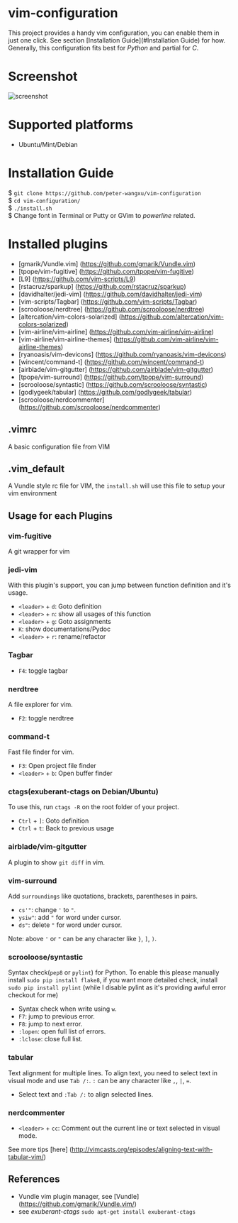 # vim-configuration
This project provides a handy vim configuration, you can enable them in just one
click. See section [Installation Guide](#Installation Guide) for how.
Generally, this configuration fits best for _Python_ and partial for _C_.
# Screenshot

![screenshot](./images/vim-snap1.png)

# Supported platforms
* Ubuntu/Mint/Debian

# Installation Guide
$ `git clone https://github.com/peter-wangxu/vim-configuration`<br/> 
$ `cd vim-configuration/`<br/>
$ `./install.sh`<br/>
$ Change font in Terminal or Putty or GVim to *powerline* related.

# Installed plugins

* [gmarik/Vundle.vim] (<https://github.com/gmarik/Vundle.vim>)
* [tpope/vim-fugitive] (<https://github.com/tpope/vim-fugitive>)
* [L9] (<https://github.com/vim-scripts/L9>)
* [rstacruz/sparkup] (<https://github.com/rstacruz/sparkup>)
* [davidhalter/jedi-vim] (<https://github.com/davidhalter/jedi-vim>)
* [vim-scripts/Tagbar] (<https://github.com/vim-scripts/Tagbar>)
* [scrooloose/nerdtree] (<https://github.com/scrooloose/nerdtree>)
* [altercation/vim-colors-solarized] (<https://github.com/altercation/vim-colors-solarized>)
* [vim-airline/vim-airline] (<https://github.com/vim-airline/vim-airline>)
* [vim-airline/vim-airline-themes] (<https://github.com/vim-airline/vim-airline-themes>)
* [ryanoasis/vim-devicons] (<https://github.com/ryanoasis/vim-devicons>)
* [wincent/command-t] (<https://github.com/wincent/command-t>)
* [airblade/vim-gitgutter] (<https://github.com/airblade/vim-gitgutter>)
* [tpope/vim-surround] (<https://github.com/tpope/vim-surround>)
* [scrooloose/syntastic] (<https://github.com/scrooloose/syntastic>)
* [godlygeek/tabular] (<https://github.com/godlygeek/tabular>)
* [scrooloose/nerdcommenter] (<https://github.com/scrooloose/nerdcommenter>)

## .vimrc
A basic configuration file from VIM

## .vim_default
A Vundle style rc file for VIM, the `install.sh` will use this file to setup your vim environment

## Usage for each Plugins

### vim-fugitive

A git wrapper for vim


### jedi-vim
With this plugin's support, you can jump between function definition and it's
usage.
* `<leader>` + `d`: Goto definition
* `<leader>` + `n`: show all usages of this function
* `<leader>` + `g`: Goto assignments
* `K`: show documentations/Pydoc
* `<leader>` + `r`: rename/refactor

### Tagbar
* `F4`: toggle tagbar

### nerdtree
A file explorer for vim.

* `F2`: toggle nerdtree

### command-t
Fast file finder for vim.

* `F3`: Open project file finder
* `<leader>` + `b`: Open buffer finder

### ctags(exuberant-ctags on Debian/Ubuntu)
To use this, run `ctags -R` on the root folder of your project.

* `Ctrl` + `]`: Goto definition
* `Ctrl` + `t`: Back to previous usage

### airblade/vim-gitgutter
A plugin to show `git diff` in vim.

### vim-surround
Add `surroundings` like quotations, brackets, parentheses in pairs.

* `cs'"`: change `'` to `"`.
* `ysiw"`: add `"` for word under cursor.
* `ds"`: delete `"` for word under cursor.

Note: above `'` or `"` can be any character like `}`, `]`, `)`.

### scrooloose/syntastic
Syntax check(`pep8` or `pylint`) for Python.
To enable this please manually install `sudo pip install flake8`,
if you want more detailed check, install `sudo pip install pylint`
(while I disable pylint as it's providing awful error checkout for me)

* Syntax check when write using `w`.
* `F7`: jump to previous error.
* `F8`: jump to next error.
* `:lopen`: open full list of errors.
* `:lclose`: close full list.

### tabular
Text alignment for multiple lines.
To align text, you need to select text in visual mode and use `Tab /:`.
`:` can be any character like `,`, `|`, `=`.

* Select text and `:Tab /:` to align selected lines.

### nerdcommenter

* `<leader>` + `cc`: Comment out the current line or text selected in visual mode.

See more tips [here]
(<http://vimcasts.org/episodes/aligning-text-with-tabular-vim/>)

## References

* Vundle vim plugin manager, see [Vundle] (<https://github.com/gmarik/Vundle.vim/>)
* see *exuberant-ctags* `sudo apt-get install exuberant-ctags`
